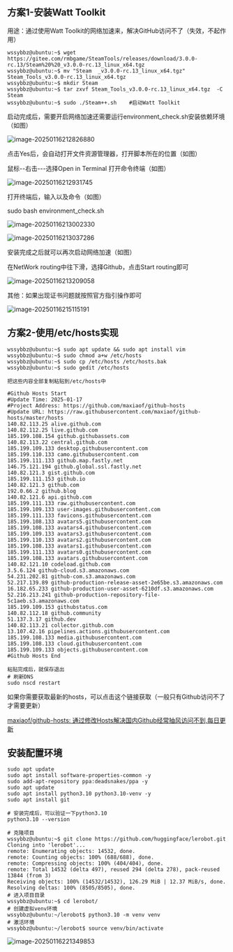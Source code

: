 ## 方案1-安装Watt Toolkit

用途：通过使用Watt Toolkit的网络加速来，解决GitHub访问不了（失效，不起作用）

```
wssybbz@ubuntu:~$ wget https://gitee.com/rmbgame/SteamTools/releases/download/3.0.0-rc.13/Steam%20%20_v3.0.0-rc.13_linux_x64.tgz
wssybbz@ubuntu:~$ mv "Steam  _v3.0.0-rc.13_linux_x64.tgz" Steam_Tools_v3.0.0-rc.13_linux_x64.tgz
wssybbz@ubuntu:~$ mkdir Steam
wssybbz@ubuntu:~$ tar zxvf Steam_Tools_v3.0.0-rc.13_linux_x64.tgz  -C  Steam
wssybbz@ubuntu:~$ sudo ./Steam++.sh    #启动Watt Toolkit
```

启动完成后，需要开启网络加速还需要运行environment_check.sh安装依赖环境（如图）

![image-20250116212826880](./images/Ubuntu安装steamtools和venv/image-20250116212826880.png)

点击Yes后，会自动打开文件资源管理器，打开脚本所在的位置（如图）

鼠标--右击---选择Open in Terminal 打开命令终端（如图）

![image-20250116212931745](./images/Ubuntu安装steamtools和venv/image-20250116212931745.png)

打开终端后，输入以及命令（如图）

sudo bash environment_check.sh

![image-20250116213002330](./images/Ubuntu安装steamtools和venv/image-20250116213002330.png)

![image-20250116213037286](./images/Ubuntu安装steamtools和venv/image-20250116213037286.png)

安装完成之后就可以再次启动网络加速（如图）

在NetWork routing中往下滑，选择Github，点击Start routing即可

![image-20250116213209058](./images/Ubuntu安装steamtools和venv/image-20250116213209058.png)

其他：如果出现证书问题就按照官方指引操作即可

![image-20250116215115191](./images/Ubuntu安装steamtools和venv/image-20250116215115191.png)

## 方案2-使用/etc/hosts实现

```
wssybbz@ubuntu:~$ sudo apt update && sudo apt install vim
wssybbz@ubuntu:~$ sudo chmod a+w /etc/hosts
wssybbz@ubuntu:~$ sudo cp /etc/hosts /etc/hosts.bak
wssybbz@ubuntu:~$ sudo gedit /etc/hosts

把这些内容全部复制粘贴到/etc/hosts中

#Github Hosts Start
#Update Time: 2025-01-17
#Project Address: https://github.com/maxiaof/github-hosts
#Update URL: https://raw.githubusercontent.com/maxiaof/github-hosts/master/hosts
140.82.113.25 alive.github.com
140.82.112.25 live.github.com
185.199.108.154 github.githubassets.com
140.82.113.22 central.github.com
185.199.109.133 desktop.githubusercontent.com
185.199.110.133 camo.githubusercontent.com
185.199.111.133 github.map.fastly.net
146.75.121.194 github.global.ssl.fastly.net
140.82.121.3 gist.github.com
185.199.111.153 github.io
140.82.121.3 github.com
192.0.66.2 github.blog
140.82.121.6 api.github.com
185.199.111.133 raw.githubusercontent.com
185.199.109.133 user-images.githubusercontent.com
185.199.111.133 favicons.githubusercontent.com
185.199.108.133 avatars5.githubusercontent.com
185.199.108.133 avatars4.githubusercontent.com
185.199.109.133 avatars3.githubusercontent.com
185.199.110.133 avatars2.githubusercontent.com
185.199.108.133 avatars1.githubusercontent.com
185.199.111.133 avatars0.githubusercontent.com
185.199.108.133 avatars.githubusercontent.com
140.82.121.10 codeload.github.com
3.5.6.124 github-cloud.s3.amazonaws.com
54.231.202.81 github-com.s3.amazonaws.com
52.217.139.89 github-production-release-asset-2e65be.s3.amazonaws.com
16.182.65.233 github-production-user-asset-6210df.s3.amazonaws.com
52.216.213.241 github-production-repository-file-5c1aeb.s3.amazonaws.com
185.199.109.153 githubstatus.com
140.82.112.18 github.community
51.137.3.17 github.dev
140.82.113.21 collector.github.com
13.107.42.16 pipelines.actions.githubusercontent.com
185.199.108.133 media.githubusercontent.com
185.199.108.133 cloud.githubusercontent.com
185.199.109.133 objects.githubusercontent.com
#Github Hosts End

粘贴完成后，就保存退出 
# 刷新DNS
sudo nscd restart
```

如果你需要获取最新的hosts，可以点击这个链接获取（一般只有Github访问不了才需要更新）

[maxiaof/github-hosts: 通过修改Hosts解决国内Github经常抽风访问不到,每日更新](https://github.com/maxiaof/github-hosts)

## 安装配置环境

```
sudo apt update
sudo apt install software-properties-common -y
sudo add-apt-repository ppa:deadsnakes/ppa -y
sudo apt update
sudo apt install python3.10 python3.10-venv -y
sudo apt install git

# 安装完成后，可以验证一下python3.10
python3.10 --version

# 克隆项目
wssybbz@ubuntu:~$ git clone https://github.com/huggingface/lerobot.git
Cloning into 'lerobot'...
remote: Enumerating objects: 14532, done.
remote: Counting objects: 100% (688/688), done.
remote: Compressing objects: 100% (404/404), done.
remote: Total 14532 (delta 497), reused 294 (delta 278), pack-reused 13844 (from 3)
Receiving objects: 100% (14532/14532), 126.29 MiB | 12.37 MiB/s, done.
Resolving deltas: 100% (8505/8505), done.
# 进入项目目录
wssybbz@ubuntu:~$ cd lerobot/
# 创建虚拟venv环境
wssybbz@ubuntu:~/lerobot$ python3.10 -m venv venv
# 激活环境
wssybbz@ubuntu:~/lerobot$ source venv/bin/activate
```

![image-20250116221349853](./images/Ubuntu安装steamtools和venv/image-20250116221349853.png)

